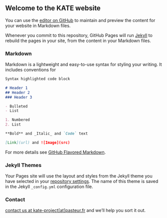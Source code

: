 ## Welcome to the KATE website

You can use the [editor on GitHub](https://github.com/KATE-project/KATE-project.github.io/edit/master/index.md) to maintain and preview the content for your website in Markdown files.

Whenever you commit to this repository, GitHub Pages will run [Jekyll](https://jekyllrb.com/) to rebuild the pages in your site, from the content in your Markdown files.

### Markdown

Markdown is a lightweight and easy-to-use syntax for styling your writing. It includes conventions for

```markdown
Syntax highlighted code block

# Header 1
## Header 2
### Header 3

- Bulleted
- List

1. Numbered
2. List

**Bold** and _Italic_ and `Code` text

[Link](url) and ![Image](src)
```

For more details see [GitHub Flavored Markdown](https://guides.github.com/features/mastering-markdown/).

### Jekyll Themes

Your Pages site will use the layout and styles from the Jekyll theme you have selected in your [repository settings](https://github.com/KATE-project/KATE-project.github.io/settings). The name of this theme is saved in the Jekyll `_config.yml` configuration file.

### Contact

[contact us at kate-project[at]pasteur.fr](mailto:kate-project@pasteur.fr) and we’ll help you sort it out.
